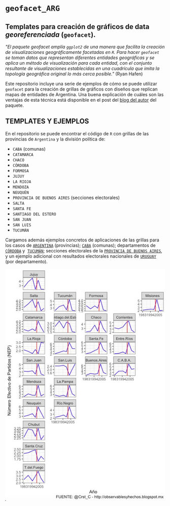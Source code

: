 # `geofacet_ARG` 

Templates para creación de gráficos de data *georeferenciada* (`geofacet`). 
--------------------
_"El paquete geofacet amplía `ggplot2` de una manera que facilita la creación de visualizaciones geográficamente facetadas en `R`. Para hacer `geofacet` se toman datos que representan diferentes entidades geográficas y se aplica un método de visualización para cada entidad, con el conjunto resultante de visualizaciones establecidas en una cuadrícula que imita la topología geográfica original lo más cerca posible."_ (Ryan Hafen)

Este repositorio incluye una serie de ejemplos de cómo se puede utilizar `geofacet` para la creación de grillas de gráficos con diseños que replican mapas de entidades de Argentina. Una buena explicación de cuáles son las ventajas de esta técnica está disponible en el post del [blog del autor](http://ryanhafen.com/blog/geofacet) del paquete.

## TEMPLATES Y EJEMPLOS

En el repositorio se puede encontrar el código de `R` con grillas de las provincias de `Argentina` y la división política de:
* `CABA` (comunas)
* `CATAMARCA`
* `CHACO`
* `CÓRDOBA`
* `FORMOSA`
* `JUJUY`
* `LA RIOJA`
* `MENDOZA`
* `NEUQUÉN`
* `PROVINCIA DE BUENOS AIRES` (secciones electorales)
* `SALTA`
* `SANTA FE`
* `SANTIAGO DEL ESTERO`
* `SAN JUAN`
* `SAN LUIS`
* `TUCUMÁN`

Cargamos además ejemplos concretos de aplicaciones de las grillas para los casos de [`ARGENTINA`](https://github.com/TuQmano/geofacet_ARG/tree/master/ARGENTINA) (provincias); [`CABA`](https://github.com/TuQmano/geofacet_ARG/tree/master/CABA) (comunas); departamentos de [`CÓRDOBA`](https://github.com/TuQmano/geofacet_ARG/tree/master/CORDOBA) y  [`TUCUMÁN`](https://github.com/TuQmano/geofacet_ARG/tree/master/TUCUMAN); secciones electorales de la [`PROVINCIA DE BUENOS AIRES`](https://github.com/TuQmano/geofacet_ARG/tree/master/PBA), y un ejemplo adicional con resultados electorales nacionales de [`URUGUAY`](https://github.com/TuQmano/geofacet_ARG/tree/master/zExtra_URUGUAY) (por departamento).

![ARG](https://raw.githubusercontent.com/TuQmano/geofacet_ARG/master/ARGENTINA/ARGplot.png)

